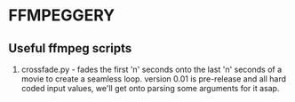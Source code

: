 # FFMPEGGERY
## Useful ffmpeg scripts

1. crossfade.py - fades the first 'n' seconds onto the last 'n' seconds of a movie to create a seamless loop. version 0.01 is pre-release and all hard coded input values, we'll get onto parsing some arguments for it asap.